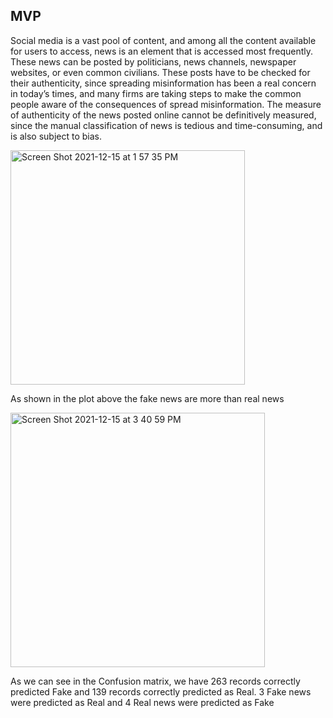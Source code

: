 ## MVP 

Social media is a vast pool of content, and among all the content available for users to access, 
news is an element that is accessed most frequently. These news can be posted by politicians, news channels, newspaper websites, 
or even common civilians. These posts have to be checked for their authenticity, since spreading misinformation has been a real concern in today’s times,
and many firms are taking steps to make the common people aware of the consequences of spread misinformation. The measure of authenticity of the news posted 
online cannot be definitively measured, since the manual classification of news is tedious and time-consuming, and is also subject to bias.



<img width="375" alt="Screen Shot 2021-12-15 at 1 57 35 PM" src="https://user-images.githubusercontent.com/74211933/146175856-bc42ce59-8ea6-48f0-ae44-4370604d4eeb.png">

As shown in the plot above the fake news are more than real news 

<img width="407" alt="Screen Shot 2021-12-15 at 3 40 59 PM" src="https://user-images.githubusercontent.com/74211933/146188525-401fd547-49f7-4cc6-a68d-607e597468ef.png">

As we can see in the Confusion matrix, we have 263 records correctly predicted Fake and 139 records correctly predicted as Real. 
3 Fake news were predicted as Real and 4 Real news were predicted as Fake

